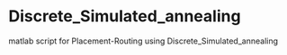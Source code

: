 # Discrete_Simulated_annealing
matlab script for Placement-Routing using Discrete_Simulated_annealing
